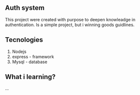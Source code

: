 ## Auth system

This project were created with purpose to deepen knowleadge in authentication. Is a simple project, but i winning goods guidlines.

## Tecnologies

1. Nodejs
2. express - framework
3. Mysql - database

## What i learning? 
...
